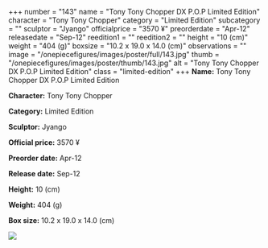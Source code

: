 +++
number = "143"
name = "Tony Tony Chopper DX P.O.P Limited Edition"
character = "Tony Tony Chopper"
category = "Limited Edition"
subcategory = ""
sculptor = "Jyango"
officialprice = "3570 ¥"
preorderdate = "Apr-12"
releasedate = "Sep-12"
reedition1 = ""
reedition2 = ""
height = "10 (cm)"
weight = "404 (g)"
boxsize = "10.2 x 19.0 x 14.0 (cm)"
observations = ""
image = "/onepiecefigures/images/poster/full/143.jpg"
thumb = "/onepiecefigures/images/poster/thumb/143.jpg"
alt = "Tony Tony Chopper DX P.O.P Limited Edition"
class = "limited-edition"
+++
**Name:** Tony Tony Chopper DX P.O.P Limited Edition

**Character:** Tony Tony Chopper

**Category:** Limited Edition 

**Sculptor:** Jyango

**Official price:** 3570 ¥

**Preorder date:** Apr-12

**Release date:** Sep-12

**Height:** 10 (cm)

**Weight:** 404 (g)

**Box size:** 10.2 x 19.0 x 14.0 (cm)

<img src="/onepiecefigures/images/poster/thumb/143.jpg">